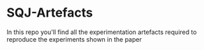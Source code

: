 SQJ-Artefacts
=============

In this repo you'll find all the experimentation artefacts required to reproduce the experiments shown in the paper
